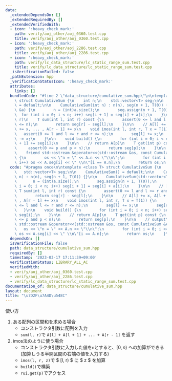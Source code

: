 ```yaml
---
data:
  _extendedDependsOn: []
  _extendedRequiredBy: []
  _extendedVerifiedWith:
  - icon: ':heavy_check_mark:'
    path: verify/aoj_other/aoj_0360.test.cpp
    title: verify/aoj_other/aoj_0360.test.cpp
  - icon: ':heavy_check_mark:'
    path: verify/aoj_other/aoj_2286.test.cpp
    title: verify/aoj_other/aoj_2286.test.cpp
  - icon: ':heavy_check_mark:'
    path: verify/lc_data_structure/lc_static_range_sum.test.cpp
    title: verify/lc_data_structure/lc_static_range_sum.test.cpp
  _isVerificationFailed: false
  _pathExtension: hpp
  _verificationStatusIcon: ':heavy_check_mark:'
  attributes:
    links: []
  bundledCode: "#line 2 \"data_structure/cumulative_sum.hpp\"\n\ntemplate <class T>\
    \ struct CumulativeSum {\n    int n;\n    std::vector<T> seg;\n\n    CumulativeSum()\
    \ = default;\n\n    CumulativeSum(int n) : n(n), seg(n + 1, T(0)) {}\n\n    CumulativeSum(std::vector<T>\
    \ &a) {\n        n = (int)a.size();\n        seg.assign(n + 1, T(0));\n      \
    \  for (int i = 0; i < n; i++) seg[i + 1] = seg[i] + a[i];\n    }\n\n    // [l,\
    \ r)\n    T sum(int l, int r) const {\n        assert(0 <= l and l <= r and r\
    \ <= n);\n        return seg[r] - seg[l];\n    }\n\n    // A[l] += x, A[l + 1]\
    \ += x, ... , A[r - 1] += x\n    void imos(int l, int r, T x = T(1)) {\n     \
    \   assert(0 <= l and l <= r and r <= n);\n        seg[l] += x;\n        seg[r]\
    \ -= x;\n    }\n\n    void build() {\n        for (int i = 0; i < n; i++) seg[i\
    \ + 1] += seg[i];\n    }\n\n    // return A[p]\n    T get(int p) const {\n   \
    \     assert(0 <= p and p < n);\n        return seg[p];\n    }\n\n    // output\n\
    \    friend std::ostream &operator<<(std::ostream &os, const CumulativeSum &A)\
    \ {\n        os << \"n = \" << A.n << \"\\n\";\n        for (int i = 0; i <= A.n;\
    \ i++) os << A.seg[i] << \" \\n\"[i == A.n];\n        return os;\n    }\n};\n"
  code: "#pragma once\n\ntemplate <class T> struct CumulativeSum {\n    int n;\n \
    \   std::vector<T> seg;\n\n    CumulativeSum() = default;\n\n    CumulativeSum(int\
    \ n) : n(n), seg(n + 1, T(0)) {}\n\n    CumulativeSum(std::vector<T> &a) {\n \
    \       n = (int)a.size();\n        seg.assign(n + 1, T(0));\n        for (int\
    \ i = 0; i < n; i++) seg[i + 1] = seg[i] + a[i];\n    }\n\n    // [l, r)\n   \
    \ T sum(int l, int r) const {\n        assert(0 <= l and l <= r and r <= n);\n\
    \        return seg[r] - seg[l];\n    }\n\n    // A[l] += x, A[l + 1] += x, ...\
    \ , A[r - 1] += x\n    void imos(int l, int r, T x = T(1)) {\n        assert(0\
    \ <= l and l <= r and r <= n);\n        seg[l] += x;\n        seg[r] -= x;\n \
    \   }\n\n    void build() {\n        for (int i = 0; i < n; i++) seg[i + 1] +=\
    \ seg[i];\n    }\n\n    // return A[p]\n    T get(int p) const {\n        assert(0\
    \ <= p and p < n);\n        return seg[p];\n    }\n\n    // output\n    friend\
    \ std::ostream &operator<<(std::ostream &os, const CumulativeSum &A) {\n     \
    \   os << \"n = \" << A.n << \"\\n\";\n        for (int i = 0; i <= A.n; i++)\
    \ os << A.seg[i] << \" \\n\"[i == A.n];\n        return os;\n    }\n};"
  dependsOn: []
  isVerificationFile: false
  path: data_structure/cumulative_sum.hpp
  requiredBy: []
  timestamp: '2023-03-17 17:11:39+09:00'
  verificationStatus: LIBRARY_ALL_AC
  verifiedWith:
  - verify/aoj_other/aoj_0360.test.cpp
  - verify/aoj_other/aoj_2286.test.cpp
  - verify/lc_data_structure/lc_static_range_sum.test.cpp
documentation_of: data_structure/cumulative_sum.hpp
layout: document
title: "\u7D2F\u7A4D\u548C"
---
```



使い方
1. ある配列の区間和を求める場合
    - コンストラクタ引数に配列を入力
    - `sum(l, r)`で `A[l] + A[l + 1] + ... + A[r - 1]` を返す
1. imos法のように使う場合
    - コンストラクタ引数に入力した値を`n`とすると、$[0, n)$ への加算ができる(加算しうる半開区間の右端の値を入力する)
    - `imos(l, r, z)`で $ [l, r) $ に $ z $ を加算
    - `build()`で構築
    - `rui.get(p)`でアクセス
